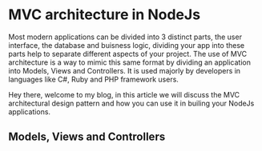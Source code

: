 # MVC architecture in NodeJs

Most modern applications can be divided into 3 distinct parts, the user interface, the database and buisness logic, dividing your app into these parts help to separate different aspects of your project. The use of MVC architecture is a way to mimic this same format by dividing an application into Models, Views and Controllers. It is used majorly by developers in languages like C#, Ruby and PHP framework users.

Hey there, welcome to my blog, in this article we will discuss the MVC architectural design pattern and how you can use it in builing your NodeJs applications.

## Models, Views and Controllers
